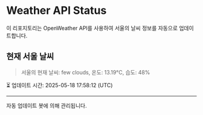 
# Weather API Status

이 리포지토리는 OpenWeather API를 사용하여 서울의 날씨 정보를 자동으로 업데이트합니다.

## 현재 서울 날씨
> 서울의 현재 날씨: few clouds, 온도: 13.19°C, 습도: 48%

⏳ 업데이트 시간: 2025-05-18 17:58:12 (UTC)

---
자동 업데이트 봇에 의해 관리됩니다.
